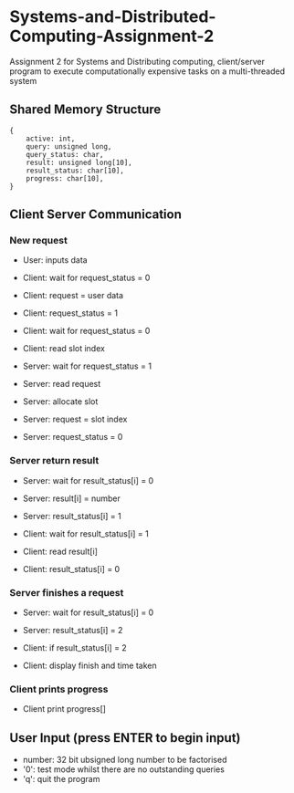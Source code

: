 # Systems-and-Distributed-Computing-Assignment-2
Assignment 2 for Systems and Distributing computing, client/server program to execute computationally expensive tasks on a multi-threaded system

## Shared Memory Structure

```
{
	active: int,
	query: unsigned long,
	query_status: char,
	result: unsigned long[10],
	result_status: char[10],
	progress: char[10],
}
```

## Client Server Communication

### New request

- User:   inputs data
- Client: wait for request_status = 0
- Client: request = user data
- Client: request_status = 1
- Client: wait for request_status = 0
- Client: read slot index

- Server: wait for request_status = 1
- Server: read request
- Server: allocate slot
- Server: request = slot index
- Server: request_status = 0

### Server return result

- Server: wait for result_status[i] = 0
- Server: result[i] = number
- Server: result_status[i] = 1

- Client: wait for result_status[i] = 1
- Client: read result[i]
- Client: result_status[i] = 0

### Server finishes a request

- Server: wait for result_status[i] = 0
- Server: result_status[i] = 2

- Client: if result_status[i] = 2
- Client: display finish and time taken

### Client prints progress

- Client print progress[]

## User Input (press ENTER to begin input)

- number: 32 bit ubsigned long number to be factorised
- '0': test mode whilst there are no outstanding queries
- 'q': quit the program